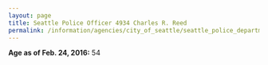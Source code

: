 ```yaml
---
layout: page
title: Seattle Police Officer 4934 Charles R. Reed
permalink: /information/agencies/city_of_seattle/seattle_police_department/copbook/4934/
---
```


**Age as of Feb. 24, 2016:** 54
